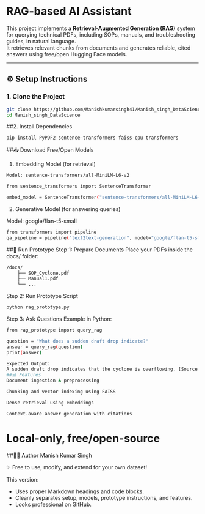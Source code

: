 # RAG-based AI Assistant

This project implements a **Retrieval-Augmented Generation (RAG)** system for querying technical PDFs, including SOPs, manuals, and troubleshooting guides, in natural language.  
It retrieves relevant chunks from documents and generates reliable, cited answers using free/open Hugging Face models.

---

## ⚙️ Setup Instructions

### 1. Clone the Project
```bash
git clone https://github.com/Manishkumarsingh41/Manish_singh_DataScience.git
cd Manish_singh_DataScience

```

##2. Install Dependencies

```bash
pip install PyPDF2 sentence-transformers faiss-cpu transformers
```

##📥 Download Free/Open Models
1. Embedding Model (for retrieval)
```bash
Model: sentence-transformers/all-MiniLM-L6-v2

from sentence_transformers import SentenceTransformer

embed_model = SentenceTransformer("sentence-transformers/all-MiniLM-L6-v2")
```
2. Generative Model (for answering queries)
 
Model: google/flan-t5-small

```bash
from transformers import pipeline
qa_pipeline = pipeline("text2text-generation", model="google/flan-t5-small")
```
##🚀 Run Prototype
Step 1: Prepare Documents
Place your PDFs inside the docs/ folder:

```bash
/docs/
    ├── SOP_Cyclone.pdf
    ├── Manual1.pdf
    └── ...
```
Step 2: Run Prototype Script

```bash
python rag_prototype.py
```
Step 3: Ask Questions
Example in Python:
```bash
from rag_prototype import query_rag

question = "What does a sudden draft drop indicate?"
answer = query_rag(question)
print(answer)
```
```bash
Expected Output:
A sudden draft drop indicates that the cyclone is overflowing. [Source: SOP_Cyclone.pdf]
##📊 Features
Document ingestion & preprocessing

Chunking and vector indexing using FAISS

Dense retrieval using embeddings

Context-aware answer generation with citations
```
# Local-only, free/open-source

##👨‍💻 Author
Manish Kumar Singh

✨ Free to use, modify, and extend for your own dataset!


This version:  
- Uses proper Markdown headings and code blocks.  
- Cleanly separates setup, models, prototype instructions, and features.  
- Looks professional on GitHub.  







